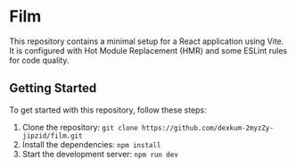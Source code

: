 # Film

This repository contains a minimal setup for a React application using Vite. It is configured with Hot Module Replacement (HMR) and some ESLint rules for code quality.

## Getting Started

To get started with this repository, follow these steps:

1. Clone the repository: `git clone https://github.com/dexkum-2myzZy-jipzid/film.git`
2. Install the dependencies: `npm install`
3. Start the development server: `npm run dev`

